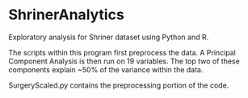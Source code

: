 # ShrinerAnalytics
Exploratory analysis for Shriner dataset using Python and R. 

The scripts within this program first preprocess the data. A Principal Component Analysis is then run on 19 variables. The top two of these components explain ~50% of the variance within the data. 

SurgeryScaled.py contains the preprocessing portion of the code. 


